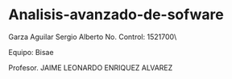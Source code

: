 # Analisis-avanzado-de-sofware
 
 Garza Aguilar Sergio Alberto
 No. Control: 1521700\
 
 Equipo: Bisae
 
Profesor. JAIME LEONARDO ENRIQUEZ ALVAREZ

